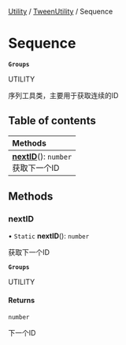 [Utility](../groups/Utility.Utility.md) / [TweenUtility](../groups/Utility.TweenUtility.md) / Sequence

# Sequence <Badge type="tip" text="Class" /> <Score text="Sequence" />

**`Groups`**

UTILITY

序列工具类，主要用于获取连续的ID

## Table of contents

| Methods |
| :-----|
| **[nextID](Util.Util.TweenUtil.Sequence.md#nextid)**(): `number` <br> 获取下一个ID|

## Methods

### nextID <Score text="nextID" /> 

• `Static` **nextID**(): `number` 

获取下一个ID

**`Groups`**

UTILITY


#### Returns

`number`

下一个ID
